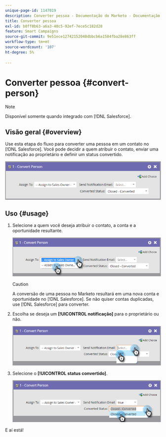 ```yaml
---
unique-page-id: 1147019
description: Converter pessoa - Documentação do Marketo - Documentação do produto
title: Converter pessoa
exl-id: b0ff0b63-a6a3-48c5-92ef-7ece5c182d28
feature: Smart Campaigns
source-git-commit: 9e51ece12742152040dbbcb6a1584fba28e863ff
workflow-type: tm+mt
source-wordcount: '107'
ht-degree: 5%

---
```


# Converter pessoa {#convert-person}

>[!NOTE]
>
>Disponível somente quando integrado com [!DNL Salesforce].

## Visão geral {#overview}

Use esta etapa do fluxo para converter uma pessoa em um contato no [!DNL Salesforce]. Você pode decidir a quem atribuir o contato, enviar uma notificação ao proprietário e definir um status convertido.

![](assets/one-2.png)

## Uso {#usage}

1. Selecione a quem você deseja atribuir o contato, a conta e a oportunidade resultante.

   ![](assets/two-2.png)

   >[!CAUTION]
   >
   >A conversão de uma pessoa no Marketo resultará em uma nova conta e oportunidade no [!DNL Salesforce]. Se não quiser contas duplicadas, use [!DNL Salesforce] para converter.

1. Escolha se deseja um **[!UICONTROL notificação]** para o proprietário ou não.

   ![](assets/three-2.png)

1. Selecione o **[!UICONTROL status convertido]**.

   ![](assets/four-3.png)

E aí está!

